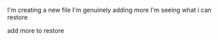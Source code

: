 I'm creating a new file
I'm genuinely adding more
I'm seeing what i can restore

add more to restore
